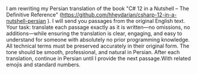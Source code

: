 

I am rewriting my Persian translation of the book "C# 12 in a Nutshell – The Definitive Reference" (https://github.com/hheydarian/csharp-12-in-a-nutshell-persian ).
I will send you passages from the original English text.
Your task: translate each passage exactly as it is written—no omissions, no additions—while ensuring the translation is clear, engaging, and easy to understand for someone with absolutely no prior programming knowledge.
All technical terms must be preserved accurately in their original form. The tone should be smooth, professional, and natural in Persian.
After each translation, continue in Persian until I provide the next passage.With related emojis and standard numbers.
